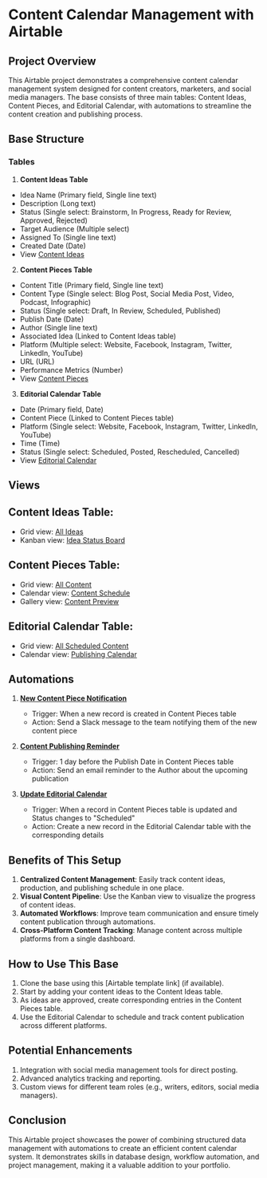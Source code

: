 # Content Calendar Management with Airtable

## Project Overview

This Airtable project demonstrates a comprehensive content calendar management system designed for content creators, marketers, and social media managers. The base consists of three main tables: Content Ideas, Content Pieces, and Editorial Calendar, with automations to streamline the content creation and publishing process.

## Base Structure

### Tables

1. **Content Ideas Table**
  - Idea Name (Primary field, Single line text)
  - Description (Long text)
  - Status (Single select: Brainstorm, In Progress, Ready for Review, Approved, Rejected)
  - Target Audience (Multiple select)
  - Assigned To (Single line text)
  - Created Date (Date)
  - View [Content Ideas](https://airtable.com/appLjaF4chA2GHgNe/shrALRs7ABCU5BVIJ)

2. **Content Pieces Table**
  - Content Title (Primary field, Single line text)
  - Content Type (Single select: Blog Post, Social Media Post, Video, Podcast, Infographic)
  - Status (Single select: Draft, In Review, Scheduled, Published)
  - Publish Date (Date)
  - Author (Single line text)
  - Associated Idea (Linked to Content Ideas table)
  - Platform (Multiple select: Website, Facebook, Instagram, Twitter, LinkedIn, YouTube)
  - URL (URL)
  - Performance Metrics (Number)
  - View [Content Pieces](https://airtable.com/appLjaF4chA2GHgNe/shrALRs7ABCU5BVIJ)

3. **Editorial Calendar Table**
  - Date (Primary field, Date)
  - Content Piece (Linked to Content Pieces table)
  - Platform (Single select: Website, Facebook, Instagram, Twitter, LinkedIn, YouTube)
  - Time (Time)
  - Status (Single select: Scheduled, Posted, Rescheduled, Cancelled)
  - View [Editorial Calendar](https://airtable.com/appLjaF4chA2GHgNe/shrALRs7ABCU5BVIJ)

## Views

## Content Ideas Table:
- Grid view: [All Ideas](https://airtable.com/appLjaF4chA2GHgNe/shrALRs7ABCU5BVIJ)
- Kanban view: [Idea Status Board](https://airtable.com/appLjaF4chA2GHgNe/shrALRs7ABCU5BVIJ)
## Content Pieces Table:
- Grid view: [All Content](https://airtable.com/appLjaF4chA2GHgNe/shrALRs7ABCU5BVIJ)
- Calendar view: [Content Schedule](https://airtable.com/appLjaF4chA2GHgNe/shrALRs7ABCU5BVIJ)
- Gallery view: [Content Preview](https://airtable.com/appLjaF4chA2GHgNe/shrALRs7ABCU5BVIJ)
## Editorial Calendar Table:
- Grid view: [All Scheduled Content](https://airtable.com/appLjaF4chA2GHgNe/shrALRs7ABCU5BVIJ)
- Calendar view: [Publishing Calendar](https://airtable.com/appLjaF4chA2GHgNe/shrALRs7ABCU5BVIJ)

## Automations

1. [**New Content Piece Notification**](https://airtable.com/appLjaF4chA2GHgNe/shrALRs7ABCU5BVIJ)
   - Trigger: When a new record is created in Content Pieces table
   - Action: Send a Slack message to the team notifying them of the new content piece

2. [**Content Publishing Reminder**](https://airtable.com/appLjaF4chA2GHgNe/shrALRs7ABCU5BVIJ)
   - Trigger: 1 day before the Publish Date in Content Pieces table
   - Action: Send an email reminder to the Author about the upcoming publication

3. [**Update Editorial Calendar**](https://airtable.com/appLjaF4chA2GHgNe/shrALRs7ABCU5BVIJ)
   - Trigger: When a record in Content Pieces table is updated and Status changes to "Scheduled"
   - Action: Create a new record in the Editorial Calendar table with the corresponding details


## Benefits of This Setup

1. **Centralized Content Management**: Easily track content ideas, production, and publishing schedule in one place.
2. **Visual Content Pipeline**: Use the Kanban view to visualize the progress of content ideas.
3. **Automated Workflows**: Improve team communication and ensure timely content publication through automations.
4. **Cross-Platform Content Tracking**: Manage content across multiple platforms from a single dashboard.

## How to Use This Base

1. Clone the base using this [Airtable template link] (if available).
2. Start by adding your content ideas to the Content Ideas table.
3. As ideas are approved, create corresponding entries in the Content Pieces table.
4. Use the Editorial Calendar to schedule and track content publication across different platforms.

## Potential Enhancements

1. Integration with social media management tools for direct posting.
2. Advanced analytics tracking and reporting.
3. Custom views for different team roles (e.g., writers, editors, social media managers).

## Conclusion

This Airtable project showcases the power of combining structured data management with automations to create an efficient content calendar system. It demonstrates skills in database design, workflow automation, and project management, making it a valuable addition to your portfolio.
